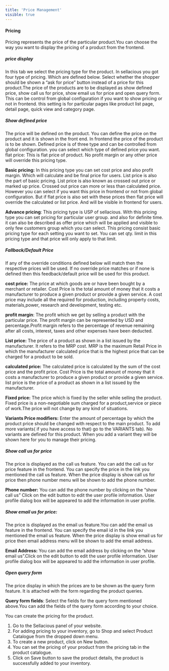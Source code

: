 ```yaml
---
title: 'Price Management'
visible: true
---
```


#### Pricing
Pricing represents the price of the particular product.You can choose the way you want to display the pricing of a product from the frontend.

##### price display
In this tab we select the pricing type for the product. In sellacious you got four type of pricing. Which are defined below. Select whether the shopper should be shown a “ask for price” button instead of a price for this product.The price of the products are to be displayed as show defined price, show call us for price, show email us for price and open query form.
This can be control from global configuration if you want to show pricing or not in frontend. this setting is for particular pages like product list page, detail page, quick view and category page. 

##### Show defined price
The price will be defined on the product. You can define the price on the product and it is shown in the front end. In frontend the price of the product is to be shown. Defined price is of three type and can be controlled from global configuration. you can select which type of defined price you want.
flat price: This is flat price of product. No profit margin or any other price will override this pricing type.

**Basic pricing:** In this pricing type you can set cost price and also profit margin. Which will calculate and be final price for users. List price is also the part of basic pricing. List price is also known as crossed out price or marked up price. Crossed out price can more or less than calculated price. However you can select if you want this price in frontend or not from global configuration. 
But if flat price is also set with these prices then flat price will override the calculated or list price. And will be visible in frontend for users. 

**Advance pricing**: This pricing type is USP of sellacious. With this pricing type you can set pricing for particular user group. and also for definite time. it can also be described as offer price which will be applied and visible to only few customers group which you can select. This pricing consist basic pricing type for each setting you want to set. You can set qty. limit in this pricing type and that price will only apply to that limit. 

##### Fallback/Default Price
If any of the override conditions defined below will match then the respective prices will be used. If no override price matches or if none is defined then this feedback/default price will be used for this product.

**cost price:** The price at which goods are or have been bought by a merchant or retailer. Cost Price is the total amount of money that it costs a manufacturer to produce a given product or provide a given service. A cost price may include all the required for production, including property costs, materials,power, research and development, testing etc.

**profit margin**: The profit which we get by selling a product with the particular price. The profit margin can be represented by USD and percentage.Profit margin refers to the percentage of revenue remaining after all costs, interest, taxes and other expenses have been deducted.

**List price:** The price of a product as shown in a list issued by the manufacturer. It refers to the MRP cost. MRP is the maximum Retail Price in which the manufacturer calculated price that is the highest price that can be charged for a product to be sold.

**calculated price:** The calculated price is calculated by the sum of the cost price and the profit price. Cost Price is the total amount of money that it costs a manufacturer to produce a given product or provide a given service. list price is the price of a product as shown in a list issued by the manufacturer.

**Fixed price:** The price which is fixed by the seller while selling the product. Fixed price is a non-negotiable sum charged for a product,service or piece of work.The price will not change by any kind of situations.

**Variants Price modifiers:** Enter the amount of percentage by which the product price should be changed with respect to the main product. To add more variants( if you have access to that) go to the VARIANTS tab). No variants are defined for this product. When you add  a variant they will be shown here for you to manage their pricing.

##### Show call us for price 
The price is displayed as the call us feature. You can add the call us for price feature in the frontend. You can specify the price in the link you mentioned the call us feature.
When the price display is show call us for price then phone number menu will be shown to add the phone number. 

**Phone number:** You can add the phone number by clicking on the “show call us” Click on the edit button to edit the user profile information. User profile dialog box will be appeared to add the information in user profile.

##### Show email us for price: 
The price is displayed as the email us feature.You can add the email us feature in the frontend. You can specify the email id in the link you mentioned the email us feature.
When the price display is show email us for price then email address menu will be shown to add the email address.

**Email Address:** You can add the email address by clicking on the “show email us”.Click on the edit button to edit the user profile information. User profile dialog box will be appeared to add the information in user profile.

##### Open query form
The price display in which the prices are to be shown as the query form feature. It is attached with the form regarding the product queries.

**Query form fields**:  Select the fields for the query form mentioned above.You can add the fields of the query form according to your choice.

You can create the pricing for the product.
1. Go to the Sellacious panel of your website.
2. For adding pricing to your inventory, go to Shop and select Product Catalogue from the dropped down menu.
3. To create a new product, click on New button.
4. You can set the pricing of your product from the pricing tab in the product catalogue.
5. Click on Save button to save the product details, the product is successfully added to your inventory.
